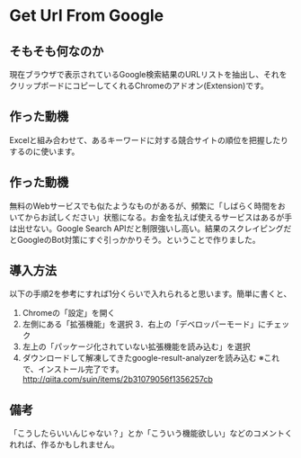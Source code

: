 # Get Url From Google
## そもそも何なのか
現在ブラウザで表示されているGoogle検索結果のURLリストを抽出し、それをクリップボードにコピーしてくれるChromeのアドオン(Extension)です。

## 作った動機
Excelと組み合わせて、あるキーワードに対する競合サイトの順位を把握したりするのに使います。

## 作った動機
無料のWebサービスでも似たようなものがあるが、頻繁に「しばらく時間をおいてからお試しください」状態になる。お金を払えば使えるサービスはあるが手は出せない。Google Search APIだと制限強いし高い。結果のスクレイピングだとGoogleのBot対策にすぐ引っかかりそう。ということで作りました。

## 導入方法
以下の手順2を参考にすれば1分くらいで入れられると思います。簡単に書くと、
1. Chromeの「設定」を開く
2. 左側にある「拡張機能」を選択
3．右上の「デベロッパーモード」にチェック
4. 左上の「パッケージ化されていない拡張機能を読み込む」を選択
5. ダウンロードして解凍してきたgoogle-result-analyzerを読み込む
※これで、インストール完了です。
http://qiita.com/suin/items/2b31079056f1356257cb

## 備考
「こうしたらいいんじゃない？」とか「こういう機能欲しい」などのコメントくれれば、作るかもしれません。
